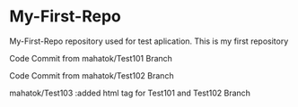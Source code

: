 # My-First-Repo
My-First-Repo repository used for test aplication. This is my first repository
<p>Code Commit from mahatok/Test101 Branch</p>
<p>Code Commit from mahatok/Test102 Branch</p>
<p>mahatok/Test103 :added html tag for Test101 and Test102 Branch</p>